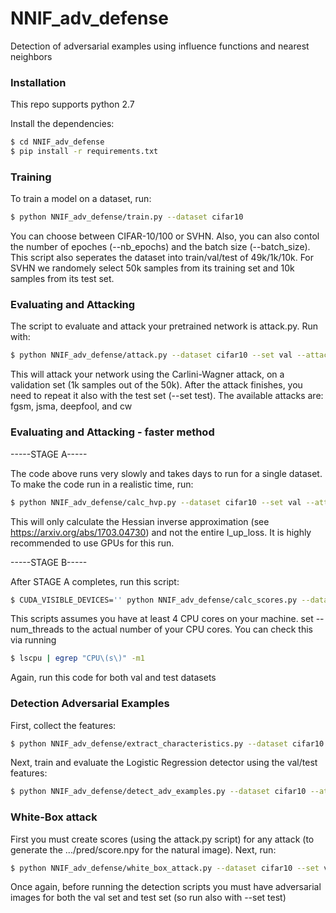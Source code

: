 # NNIF_adv_defense
Detection of adversarial examples using influence functions and nearest neighbors

### Installation
This repo supports python 2.7

Install the dependencies:

```sh
$ cd NNIF_adv_defense
$ pip install -r requirements.txt
```

### Training

To train a model on a dataset, run:
```sh
$ python NNIF_adv_defense/train.py --dataset cifar10
```
You can choose between CIFAR-10/100 or SVHN. Also, you can also contol the number of epoches (--nb_epochs) and the batch size (--batch_size).
This script also seperates the dataset into train/val/test of 49k/1k/10k. For SVHN we randomely select 50k samples from its training set and 10k samples from its test set.

### Evaluating and Attacking
The script to evaluate and attack your pretrained network is attack.py. Run with:
```sh
$ python NNIF_adv_defense/attack.py --dataset cifar10 --set val --attack cw
```
This will attack your network using the Carlini-Wagner attack, on a validation set (1k samples out of the 50k). After the attack finishes, you need to repeat it also with the test set (--set test).
The available attacks are: fgsm, jsma, deepfool, and cw

### Evaluating and Attacking - faster method
-----STAGE A-----

The code above runs very slowly and takes days to run for a single dataset. To make the code run in a realistic time, run:
```sh
$ python NNIF_adv_defense/calc_hvp.py --dataset cifar10 --set val --attack cw
```
This will only calculate the Hessian inverse approximation (see https://arxiv.org/abs/1703.04730) and not the entire I_up_loss. It is highly recommended to use GPUs for this run.

-----STAGE B-----

After STAGE A completes, run this script:
```sh
$ CUDA_VISIBLE_DEVICES='' python NNIF_adv_defense/calc_scores.py --dataset cifar10 --set val --attack cw --num_threads 4
```
This scripts assumes you have at least 4 CPU cores on your machine. set --num_threads to the actual number of your CPU cores. You can check this via running
```sh
$ lscpu | egrep "CPU\(s\)" -m1
```
Again, run this code for both val and test datasets

### Detection Adversarial Examples
First, collect the features:
```sh
$ python NNIF_adv_defense/extract_characteristics.py --dataset cifar10 --attack cw --characteristics nnif --max_indices 50
```

Next, train and evaluate the Logistic Regression detector using the val/test features:
```sh
$ python NNIF_adv_defense/detect_adv_examples.py --dataset cifar10 --attack cw --characteristics nnif --max_indices 50
```

### White-Box attack
First you must create scores (using the attack.py script) for any attack (to generate the .../pred/score.npy for the natural image). Next, run:
```sh
$ python NNIF_adv_defense/white_box_attack.py --dataset cifar10 --set val
```
Once again, before running the detection scripts you must have adversarial images for both the val set and test set (so run also with --set test)
